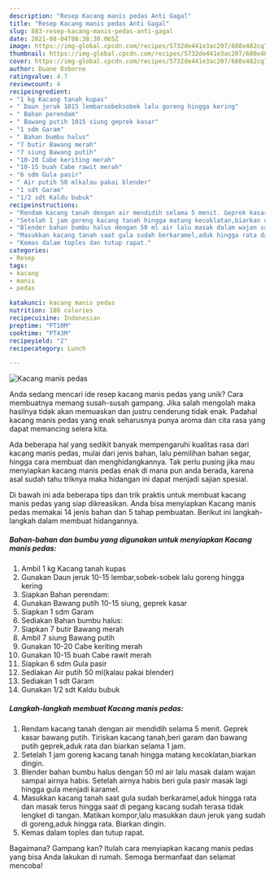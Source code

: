 ```yaml
---
description: "Resep Kacang manis pedas Anti Gagal"
title: "Resep Kacang manis pedas Anti Gagal"
slug: 883-resep-kacang-manis-pedas-anti-gagal
date: 2021-08-04T06:38:30.065Z
image: https://img-global.cpcdn.com/recipes/5732de441e3ac207/680x482cq70/kacang-manis-pedas-foto-resep-utama.jpg
thumbnail: https://img-global.cpcdn.com/recipes/5732de441e3ac207/680x482cq70/kacang-manis-pedas-foto-resep-utama.jpg
cover: https://img-global.cpcdn.com/recipes/5732de441e3ac207/680x482cq70/kacang-manis-pedas-foto-resep-utama.jpg
author: Duane Osborne
ratingvalue: 4.7
reviewcount: 4
recipeingredient:
- "1 kg Kacang tanah kupas"
- " Daun jeruk 1015 lembarsobeksobek lalu goreng hingga kering"
- " Bahan perendam"
- " Bawang putih 1015 siung geprek kasar"
- "1 sdm Garam"
- " Bahan bumbu halus"
- "7 butir Bawang merah"
- "7 siung Bawang putih"
- "10-20 Cabe keriting merah"
- "10-15 buah Cabe rawit merah"
- "6 sdm Gula pasir"
- " Air putih 50 mlkalau pakai blender"
- "1 sdt Garam"
- "1/2 sdt Kaldu bubuk"
recipeinstructions:
- "Rendam kacang tanah dengan air mendidih selama 5 menit. Geprek kasar bawang putih. Tiriskan kacang tanah,beri garam dan bawang putih geprek,aduk rata dan biarkan selama 1 jam."
- "Setelah 1 jam goreng kacang tanah hingga matang kecoklatan,biarkan dingin."
- "Blender bahan bumbu halus dengan 50 ml air lalu masak dalam wajan sampai airnya habis. Setelah airnya habis beri gula pasir masak lagi hingga gula menjadi karamel."
- "Masukkan kacang tanah saat gula sudah berkaramel,aduk hingga rata dan masak terus hingga saat di pegang kacang sudah terasa tidak lengket di tangan. Matikan kompor,lalu masukkan daun jeruk yang sudah di goreng,aduk hingga rata. Biarkan dingin."
- "Kemas dalam toples dan tutup rapat."
categories:
- Resep
tags:
- kacang
- manis
- pedas

katakunci: kacang manis pedas 
nutrition: 180 calories
recipecuisine: Indonesian
preptime: "PT10M"
cooktime: "PT43M"
recipeyield: "2"
recipecategory: Lunch

---
```



![Kacang manis pedas](https://img-global.cpcdn.com/recipes/5732de441e3ac207/680x482cq70/kacang-manis-pedas-foto-resep-utama.jpg)

Anda sedang mencari ide resep kacang manis pedas yang unik? Cara membuatnya memang susah-susah gampang. Jika salah mengolah maka hasilnya tidak akan memuaskan dan justru cenderung tidak enak. Padahal kacang manis pedas yang enak seharusnya punya aroma dan cita rasa yang dapat memancing selera kita.

Ada beberapa hal yang sedikit banyak mempengaruhi kualitas rasa dari kacang manis pedas, mulai dari jenis bahan, lalu pemilihan bahan segar, hingga cara membuat dan menghidangkannya. Tak perlu pusing jika mau menyiapkan kacang manis pedas enak di mana pun anda berada, karena asal sudah tahu triknya maka hidangan ini dapat menjadi sajian spesial.




Di bawah ini ada beberapa tips dan trik praktis untuk membuat kacang manis pedas yang siap dikreasikan. Anda bisa menyiapkan Kacang manis pedas memakai 14 jenis bahan dan 5 tahap pembuatan. Berikut ini langkah-langkah dalam membuat hidangannya.

<!--inarticleads1-->

##### Bahan-bahan dan bumbu yang digunakan untuk menyiapkan Kacang manis pedas:

1. Ambil 1 kg Kacang tanah kupas
1. Gunakan  Daun jeruk 10-15 lembar,sobek-sobek lalu goreng hingga kering
1. Siapkan  Bahan perendam:
1. Gunakan  Bawang putih 10-15 siung, geprek kasar
1. Siapkan 1 sdm Garam
1. Sediakan  Bahan bumbu halus:
1. Siapkan 7 butir Bawang merah
1. Ambil 7 siung Bawang putih
1. Gunakan 10-20 Cabe keriting merah
1. Gunakan 10-15 buah Cabe rawit merah
1. Siapkan 6 sdm Gula pasir
1. Sediakan  Air putih 50 ml(kalau pakai blender)
1. Sediakan 1 sdt Garam
1. Gunakan 1/2 sdt Kaldu bubuk




<!--inarticleads2-->

##### Langkah-langkah membuat Kacang manis pedas:

1. Rendam kacang tanah dengan air mendidih selama 5 menit. Geprek kasar bawang putih. Tiriskan kacang tanah,beri garam dan bawang putih geprek,aduk rata dan biarkan selama 1 jam.
1. Setelah 1 jam goreng kacang tanah hingga matang kecoklatan,biarkan dingin.
1. Blender bahan bumbu halus dengan 50 ml air lalu masak dalam wajan sampai airnya habis. Setelah airnya habis beri gula pasir masak lagi hingga gula menjadi karamel.
1. Masukkan kacang tanah saat gula sudah berkaramel,aduk hingga rata dan masak terus hingga saat di pegang kacang sudah terasa tidak lengket di tangan. Matikan kompor,lalu masukkan daun jeruk yang sudah di goreng,aduk hingga rata. Biarkan dingin.
1. Kemas dalam toples dan tutup rapat.




Bagaimana? Gampang kan? Itulah cara menyiapkan kacang manis pedas yang bisa Anda lakukan di rumah. Semoga bermanfaat dan selamat mencoba!
